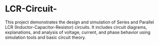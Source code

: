 # LCR-Circuit-
This project demonstrates the design and simulation of Series and Parallel LCR (Inductor-Capacitor-Resistor) circuits. It includes circuit diagrams, explanations, and analysis of voltage, current, and phase behavior using simulation tools and basic circuit theory.
